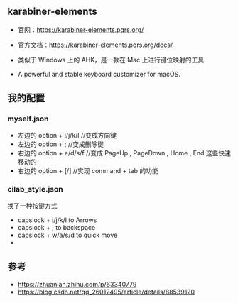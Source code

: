 ## karabiner-elements

- 官网：https://karabiner-elements.pqrs.org/
- 官方文档：https://karabiner-elements.pqrs.org/docs/

- 类似于 Windows 上的 AHK，是一款在 Mac 上进行键位映射的工具 
- A powerful and stable keyboard customizer for macOS.

## 我的配置

### myself.json

- 左边的 option + i/j/k/l  //变成方向键
- 左边的 option + ;  //变成删除键
- 右边的 option + e/d/s/f  //变成 PageUp , PageDown , Home , End 这些快速移动的
- 右边的 option + [/]  //实现 command + tab 的功能

### cilab_style.json

换了一种按键方式

- capslock + i/j/k/l to Arrows
- capslock + ; to backspace
- capslock + w/a/s/d to quick move
- 

## 参考

- https://zhuanlan.zhihu.com/p/63340779
- https://blog.csdn.net/qq_26012495/article/details/88539120
